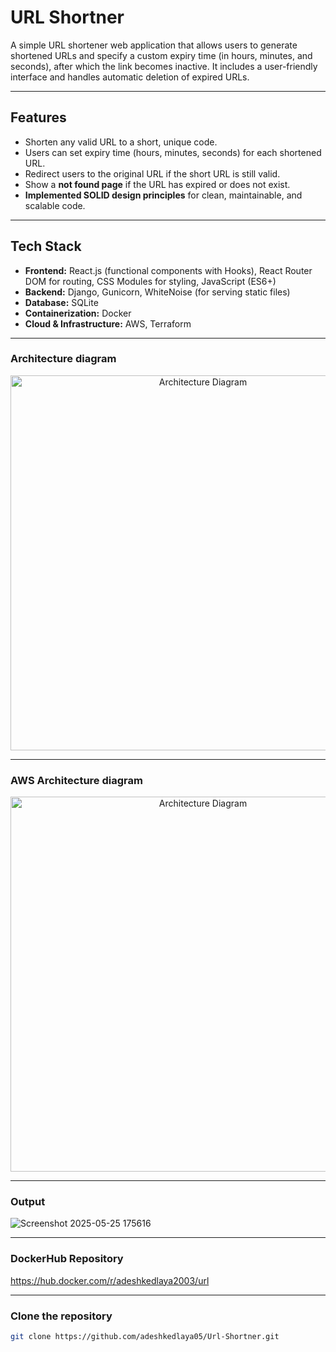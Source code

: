 # URL Shortner 

A simple URL shortener web application that allows users to generate shortened URLs and specify a custom expiry time (in hours, minutes, and seconds), after which the link becomes inactive. It includes a user-friendly interface and handles automatic deletion of expired URLs.

---

## Features

- Shorten any valid URL to a short, unique code.
- Users can set expiry time (hours, minutes, seconds) for each shortened URL.
- Redirect users to the original URL if the short URL is still valid.
- Show a **not found page** if the URL has expired or does not exist.
- **Implemented SOLID design principles** for clean, maintainable, and scalable code.

---

## Tech Stack

- **Frontend:** React.js (functional components with Hooks), React Router DOM for routing, CSS Modules for styling, JavaScript (ES6+)
- **Backend:** Django, Gunicorn, WhiteNoise (for serving static files)
- **Database:** SQLite 
- **Containerization:** Docker
- **Cloud & Infrastructure:** AWS, Terraform

---

### Architecture diagram
<p align="center">
  <img src="https://github.com/user-attachments/assets/518f337e-69d9-4873-9c55-52a6a854c42d"
 alt="Architecture Diagram" width="600"/>
</p>

---

### AWS Architecture diagram
<p align="center">
  <img src="https://github.com/user-attachments/assets/5661832f-a8d4-4309-a929-bf10c73da2ff"
 alt="Architecture Diagram" width="600"/>
</p>

---

### Output 
![Screenshot 2025-05-25 175616](https://github.com/user-attachments/assets/ef4dd749-07ed-4e4c-9215-5feea870451c)

---

### DockerHub Repository
https://hub.docker.com/r/adeshkedlaya2003/url

---

### Clone the repository
```bash
git clone https://github.com/adeshkedlaya05/Url-Shortner.git
```





